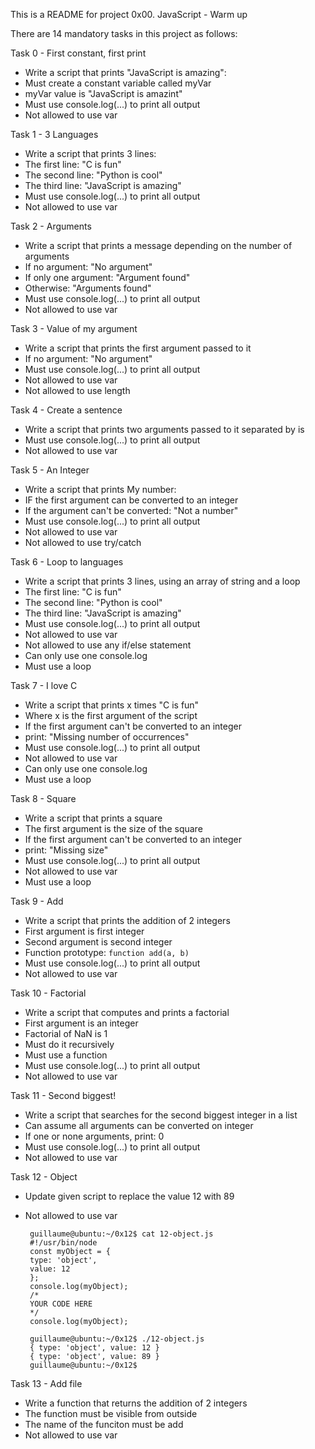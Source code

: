 This is a README for project 0x00. JavaScript - Warm up

There are 14 mandatory tasks in this project as follows:

Task 0 - First constant, first print
 - Write a script that prints "JavaScript is amazing":
  - Must create a constant variable called myVar
   - myVar value is "JavaScript is amazint"
  - Must use console.log(...) to print all output
  - Not allowed to use var

Task 1 - 3 Languages
 - Write a script that prints 3 lines:
  - The first line: "C is fun"
  - The second line: "Python is cool"
  - The third line: "JavaScript is amazing"
  - Must use console.log(...) to print all output
  - Not allowed to use var

Task 2 - Arguments
 - Write a script that prints a message depending on the number of arguments
  - If no argument: "No argument"
  - If only one argument: "Argument found"
  - Otherwise: "Arguments found"
  - Must use console.log(...) to print all output
  - Not allowed to use var

Task 3 - Value of my argument
 - Write a script that prints the first argument passed to it
  - If no argument: "No argument"
  - Must use console.log(...) to print all output
  - Not allowed to use var
  - Not allowed to use length

Task 4 - Create a sentence
 - Write a script that prints two arguments passed to it separated by is
  - Must use console.log(...) to print all output
  - Not allowed to use var

Task 5 - An Integer
 - Write a script that prints My number: <first arg converted to int>
  - IF the first argument can be converted to an integer
 - If the argument can't be converted: "Not a number"
 - Must use console.log(...) to print all output
 - Not allowed to use var
 - Not allowed to use try/catch

Task 6 - Loop to languages
 - Write a script that prints 3 lines, using an array of string and a loop
  - The first line: "C is fun"
  - The second line: "Python is cool"
  - The third line: "JavaScript is amazing"
  - Must use console.log(...) to print all output
  - Not allowed to use var
  - Not allowed to use any if/else statement
  - Can only use one console.log
  - Must use a loop

Task 7 - I love C
 - Write a script that prints x times "C is fun"
  - Where x is the first argument of the script
  - If the first argument can't be converted to an integer
   - print: "Missing number of occurrences"
  - Must use console.log(...) to print all output
  - Not allowed to use var
  - Can only use one console.log
  - Must use a loop

Task 8 - Square
 - Write a script that prints a square
  - The first argument is the size of the square
  - If the first argument can't be converted to an integer
   - print: "Missing size"
  - Must use console.log(...) to print all output
  - Not allowed to use var
  - Must use a loop

Task 9 - Add
 - Write a script that prints the addition of 2 integers
  - First argument is first integer
  - Second argument is second integer
  - Function prototype: `function add(a, b)`
  - Must use console.log(...) to print all output
  - Not allowed to use var

Task 10 - Factorial
 - Write a script that computes and prints a factorial
  - First argument is an integer
  - Factorial of NaN is 1
  - Must do it recursively
  - Must use a function
  - Must use console.log(...) to print all output
  - Not allowed to use var

Task 11 - Second biggest!
 - Write a script that searches for the second biggest integer in a list
  - Can assume all arguments can be converted on integer
  - If one or none arguments, print: 0
  - Must use console.log(...) to print all output
  - Not allowed to use var

Task 12 - Object
 - Update given script to replace the value 12 with 89
 - Not allowed to use var

        guillaume@ubuntu:~/0x12$ cat 12-object.js
        #!/usr/bin/node
        const myObject = {
        type: 'object',
        value: 12
        };
        console.log(myObject);
        /*
        YOUR CODE HERE
        */
        console.log(myObject);

        guillaume@ubuntu:~/0x12$ ./12-object.js
        { type: 'object', value: 12 }
        { type: 'object', value: 89 }
        guillaume@ubuntu:~/0x12$ 

Task 13 - Add file
 - Write a function that returns the addition of 2 integers
  - The function must be visible from outside
  - The name of the funciton must be add
  - Not allowed to use var
